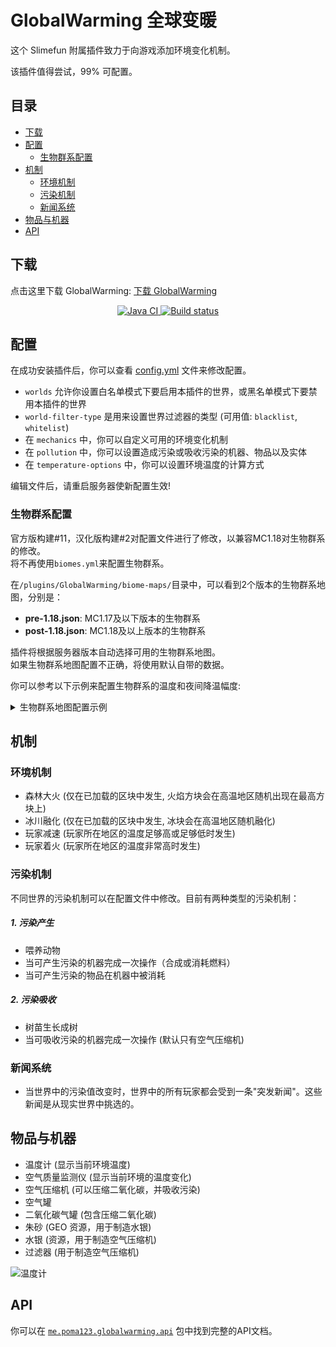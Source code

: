 # GlobalWarming 全球变暖

这个 Slimefun 附属插件致力于向游戏添加环境变化机制。

该插件值得尝试，99% 可配置。

## 目录

* [下载](#下载)
* [配置](#配置)
  * [生物群系配置](#生物群系配置)
* [机制](#机制)
  * [环境机制](#环境机制)
  * [污染机制](#污染机制)
  * [新闻系统](#新闻系统)
* [物品与机器](#物品与机器)
* [API](#api)

## 下载

点击这里下载 GlobalWarming: [下载 GlobalWarming](https://builds.guizhanss.net/GuizhanCraft/GlobalWarming-CN/master)

<p align="center">
  <a href="https://github.com/ybw0014/GlobalWarming-CN/actions/workflows/maven.yml">
    <img src="https://github.com/ybw0014/GlobalWarming-CN/actions/workflows/maven.yml/badge.svg" alt="Java CI"/>
  </a>

  <a href="https://builds.guizhanss.net/ybw0014/GlobalWarming-CN/master">
    <img src="https://builds.guizhanss.net/f/ybw0014/GlobalWarming-CN/master/badge.svg" alt="Build status"/>
  </a>
</p>

## 配置

在成功安装插件后，你可以查看 [config.yml](https://github.com/GuizhanCraft/GlobalWarming-CN/blob/master/src/main/resources/config.yml) 文件来修改配置。
- `worlds` 允许你设置白名单模式下要启用本插件的世界，或黑名单模式下要禁用本插件的世界
- `world-filter-type` 是用来设置世界过滤器的类型 (可用值: ``blacklist``, ``whitelist``)
- 在 `mechanics` 中，你可以自定义可用的环境变化机制
- 在 `pollution` 中，你可以设置造成污染或吸收污染的机器、物品以及实体
- 在 `temperature-options` 中，你可以设置环境温度的计算方式

编辑文件后，请重启服务器使新配置生效!

### 生物群系配置

官方版构建#11，汉化版构建#2对配置文件进行了修改，以兼容MC1.18对生物群系的修改。  
将不再使用`biomes.yml`来配置生物群系。

在`/plugins/GlobalWarming/biome-maps/`目录中，可以看到2个版本的生物群系地图，分别是：

- **pre-1.18.json**: MC1.17及以下版本的生物群系
- **post-1.18.json**: MC1.18及以上版本的生物群系

插件将根据服务器版本自动选择可用的生物群系地图。  
如果生物群系地图配置不正确，将使用默认自带的数据。

你可以参考以下示例来配置生物群系的温度和夜间降温幅度:

<details>
  <summary>生物群系地图配置示例</summary>
 
  ```yaml
   ...
   {
     {
     "value": {
       "temperature": 10,
       "max-temp-drop-at-night": 14
     },
     "biomes": [
       "minecraft:dripstone_caves"
     ]
   },
   {
     "value": {
       "temperature": 19,
       "max-temp-drop-at-night": 10
     },
     "biomes": [
       "minecraft:lush_caves"
     ]
   },
   ...
  ```
 </details>

## 机制

### 环境机制

- 森林大火 (仅在已加载的区块中发生, 火焰方块会在高温地区随机出现在最高方块上)
- 冰川融化 (仅在已加载的区块中发生, 冰块会在高温地区随机融化)
- 玩家减速 (玩家所在地区的温度足够高或足够低时发生)
- 玩家着火 (玩家所在地区的温度非常高时发生)

### 污染机制

不同世界的污染机制可以在配置文件中修改。目前有两种类型的污染机制：

##### 1. 污染产生

- 喂养动物
- 当可产生污染的机器完成一次操作（合成或消耗燃料）
- 当可产生污染的物品在机器中被消耗

##### 2. 污染吸收

- 树苗生长成树
- 当可吸收污染的机器完成一次操作 (默认只有空气压缩机)

### 新闻系统

- 当世界中的污染值改变时，世界中的所有玩家都会受到一条"突发新闻"。这些新闻是从现实世界中挑选的。

## 物品与机器

- 温度计 (显示当前环境温度)
- 空气质量监测仪 (显示当前环境的温度变化)
- 空气压缩机 (可以压缩二氧化碳，并吸收污染)
- 空气罐
- 二氧化碳气罐 (包含压缩二氧化碳)
- 朱砂 (GEO 资源，用于制造水银)
- 水银 (资源，用于制造空气压缩机)
- 过滤器 (用于制造空气压缩机)

![温度计](https://cdn.jsdelivr.net/gh/GuizhanCraft/GlobalWarming-CN@master/images/thermometer.png)

## API

你可以在 [`me.poma123.globalwarming.api`](https://github.com/poma123/GlobalWarming/tree/master/src/main/java/me/poma123/globalwarming/api) 包中找到完整的API文档。

